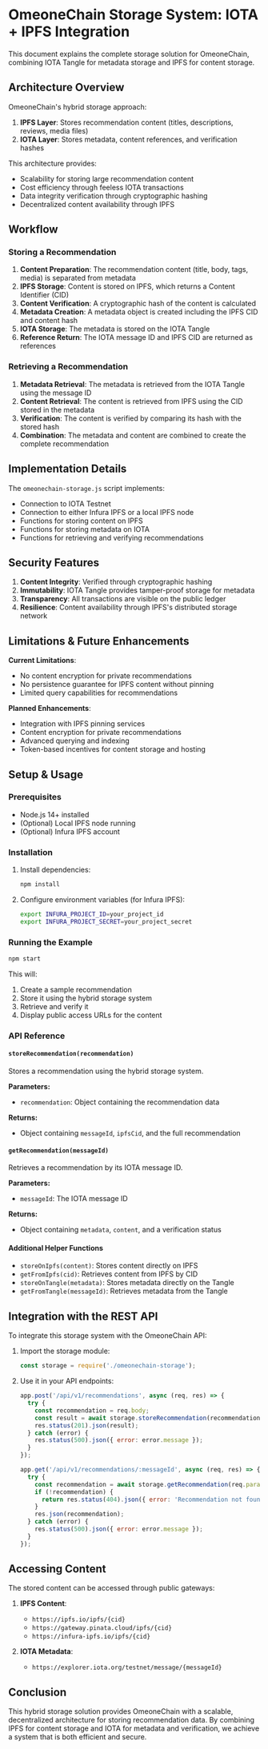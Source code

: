 # OmeoneChain Storage System: IOTA + IPFS Integration

This document explains the complete storage solution for OmeoneChain, combining IOTA Tangle for metadata storage and IPFS for content storage.

## Architecture Overview

OmeoneChain's hybrid storage approach:

1. **IPFS Layer**: Stores recommendation content (titles, descriptions, reviews, media files)
2. **IOTA Layer**: Stores metadata, content references, and verification hashes

This architecture provides:
- Scalability for storing large recommendation content
- Cost efficiency through feeless IOTA transactions
- Data integrity verification through cryptographic hashing
- Decentralized content availability through IPFS

## Workflow

### Storing a Recommendation

1. **Content Preparation**: The recommendation content (title, body, tags, media) is separated from metadata
2. **IPFS Storage**: Content is stored on IPFS, which returns a Content Identifier (CID)
3. **Content Verification**: A cryptographic hash of the content is calculated
4. **Metadata Creation**: A metadata object is created including the IPFS CID and content hash
5. **IOTA Storage**: The metadata is stored on the IOTA Tangle
6. **Reference Return**: The IOTA message ID and IPFS CID are returned as references

### Retrieving a Recommendation

1. **Metadata Retrieval**: The metadata is retrieved from the IOTA Tangle using the message ID
2. **Content Retrieval**: The content is retrieved from IPFS using the CID stored in the metadata
3. **Verification**: The content is verified by comparing its hash with the stored hash
4. **Combination**: The metadata and content are combined to create the complete recommendation

## Implementation Details

The `omeonechain-storage.js` script implements:

- Connection to IOTA Testnet
- Connection to either Infura IPFS or a local IPFS node
- Functions for storing content on IPFS
- Functions for storing metadata on IOTA
- Functions for retrieving and verifying recommendations

## Security Features

1. **Content Integrity**: Verified through cryptographic hashing
2. **Immutability**: IOTA Tangle provides tamper-proof storage for metadata
3. **Transparency**: All transactions are visible on the public ledger
4. **Resilience**: Content availability through IPFS's distributed storage network

## Limitations & Future Enhancements

**Current Limitations**:
- No content encryption for private recommendations
- No persistence guarantee for IPFS content without pinning
- Limited query capabilities for recommendations

**Planned Enhancements**:
- Integration with IPFS pinning services
- Content encryption for private recommendations
- Advanced querying and indexing
- Token-based incentives for content storage and hosting

## Setup & Usage

### Prerequisites

- Node.js 14+ installed
- (Optional) Local IPFS node running
- (Optional) Infura IPFS account

### Installation

1. Install dependencies:
   ```bash
   npm install
   ```

2. Configure environment variables (for Infura IPFS):
   ```bash
   export INFURA_PROJECT_ID=your_project_id
   export INFURA_PROJECT_SECRET=your_project_secret
   ```

### Running the Example

```bash
npm start
```

This will:
1. Create a sample recommendation
2. Store it using the hybrid storage system
3. Retrieve and verify it
4. Display public access URLs for the content

### API Reference

#### `storeRecommendation(recommendation)`
Stores a recommendation using the hybrid storage system.

**Parameters:**
- `recommendation`: Object containing the recommendation data

**Returns:**
- Object containing `messageId`, `ipfsCid`, and the full recommendation

#### `getRecommendation(messageId)`
Retrieves a recommendation by its IOTA message ID.

**Parameters:**
- `messageId`: The IOTA message ID

**Returns:**
- Object containing `metadata`, `content`, and a verification status

#### Additional Helper Functions

- `storeOnIpfs(content)`: Stores content directly on IPFS
- `getFromIpfs(cid)`: Retrieves content from IPFS by CID
- `storeOnTangle(metadata)`: Stores metadata directly on the Tangle
- `getFromTangle(messageId)`: Retrieves metadata from the Tangle

## Integration with the REST API

To integrate this storage system with the OmeoneChain API:

1. Import the storage module:
   ```javascript
   const storage = require('./omeonechain-storage');
   ```

2. Use it in your API endpoints:
   ```javascript
   app.post('/api/v1/recommendations', async (req, res) => {
     try {
       const recommendation = req.body;
       const result = await storage.storeRecommendation(recommendation);
       res.status(201).json(result);
     } catch (error) {
       res.status(500).json({ error: error.message });
     }
   });

   app.get('/api/v1/recommendations/:messageId', async (req, res) => {
     try {
       const recommendation = await storage.getRecommendation(req.params.messageId);
       if (!recommendation) {
         return res.status(404).json({ error: 'Recommendation not found' });
       }
       res.json(recommendation);
     } catch (error) {
       res.status(500).json({ error: error.message });
     }
   });
   ```

## Accessing Content

The stored content can be accessed through public gateways:

1. **IPFS Content**:
   - `https://ipfs.io/ipfs/{cid}`
   - `https://gateway.pinata.cloud/ipfs/{cid}`
   - `https://infura-ipfs.io/ipfs/{cid}`

2. **IOTA Metadata**:
   - `https://explorer.iota.org/testnet/message/{messageId}`

## Conclusion

This hybrid storage solution provides OmeoneChain with a scalable, decentralized architecture for storing recommendation data. By combining IPFS for content storage and IOTA for metadata and verification, we achieve a system that is both efficient and secure.
